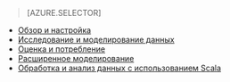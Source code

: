 > [AZURE.SELECTOR]
- [Обзор и настройка](../articles/machine-learning-data-science-spark-overview.md)
- [Исследование и моделирование данных](../articles/machine-learning/machine-learning-data-science-spark-data-exploration-modeling.md)
- [Оценка и потребление](../articles/machine-learning/machine-learning-data-science-spark-model-consumption.md)
- [Расширенное моделирование](../articles/machine-learning/machine-learning-data-science-spark-advanced-data-exploration-modeling.md)
- [Обработка и анализ данных с использованием Scala](../articles/machine-learning/machine-learning-data-science-process-scala-walkthrough.md)

<!---HONumber=AcomDC_0803_2016-->
